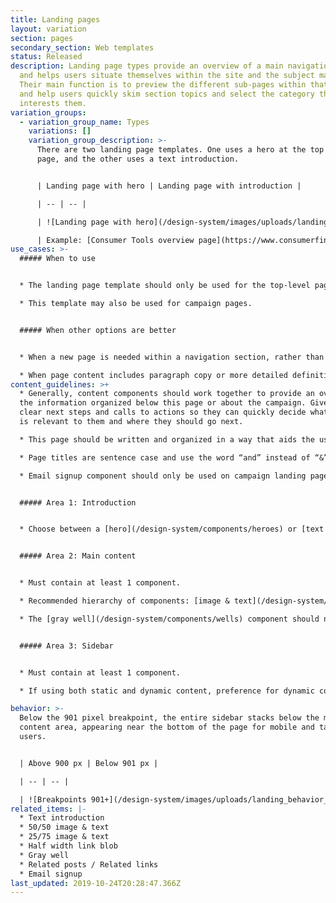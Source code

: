 ```yaml
---
title: Landing pages
layout: variation
section: pages
secondary_section: Web templates
status: Released
description: Landing page types provide an overview of a main navigation section
  and helps users situate themselves within the site and the subject matter.
  Their main function is to preview the different sub-pages within that section
  and help users quickly skim section topics and select the category that
  interests them.
variation_groups:
  - variation_group_name: Types
    variations: []
    variation_group_description: >-
      There are two landing page templates. One uses a hero at the top of the
      page, and the other uses a text introduction.


      | Landing page with hero | Landing page with introduction | 

      | -- | -- | 

      | ![Landing page with hero](/design-system/images/uploads/landing_top_examplea_2x.jpg) | ![Landing page with text introduction](/design-system/images/uploads/landing_top_exampleb_2x.jpg) | 

      | Example: [Consumer Tools overview page](https://www.consumerfinance.gov/consumer-tools/) | Example: [About Us overview page](https://www.consumerfinance.gov/about-us/)
use_cases: >-
  ##### When to use


  * The landing page template should only be used for the top-level page under each main navigation section on the site to help users navigate to the various sub-sections within the navigation vertical. Examples: [Data & research overview](https://www.consumerfinance.gov/data-research/), [Policy & compliance overview](https://www.consumerfinance.gov/policy-compliance/).

  * This template may also be used for campaign pages.


  ##### When other options are better


  * When a new page is needed within a navigation section, rather than at the top-level.

  * When page content includes paragraph copy or more detailed definitions or explanations.
content_guidelines: >+
  * Generally, content components should work together to provide an overview of
  the information organized below this page or about the campaign. Give users
  clear next steps and calls to actions so they can quickly decide what content
  is relevant to them and where they should go next.

  * This page should be written and organized in a way that aids the user in skimming and quickly navigating to lower-level pages.

  * Page titles are sentence case and use the word “and” instead of “&”. (Note that navigation labels follow a different style.)

  * Email signup component should only be used on campaign landing pages. This component is not used on Landing pages.


  ##### Area 1: Introduction


  * Choose between a [hero](/design-system/components/heroes) or [text introduction](/design-system/components/introductions) for this area.


  ##### Area 2: Main content


  * Must contain at least 1 component.

  * Recommended hierarchy of components: [image & text](/design-system/components/info-unit-groups-image-and-text) components, [gray well](/design-system/components/wells), and [half width link blobs](/design-system/components/info-unit-groups-link-blobs).

  * The [gray well](/design-system/components/wells) component should not be used at the top of this area if the introduction area contains a hero.


  ##### Area 3: Sidebar


  * Must contain at least 1 component.

  * If using both static and dynamic content, preference for dynamic content to appear above static content.

behavior: >-
  Below the 901 pixel breakpoint, the entire sidebar stacks below the main
  content area, appearing near the bottom of the page for mobile and tablet
  users. 


  | Above 900 px | Below 901 px | 

  | -- | -- | 

  | ![Breakpoints 901+](/design-system/images/uploads/landing_behavior_desktop_2x.jpg) | ![Breakpoints 900 and less](/design-system/images/uploads/landing_behavior_mobile_2x.jpg) |
related_items: |-
  * Text introduction
  * 50/50 image & text
  * 25/75 image & text
  * Half width link blob
  * Gray well
  * Related posts / Related links
  * Email signup
last_updated: 2019-10-24T20:28:47.366Z
---
```

